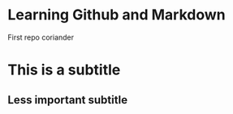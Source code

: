 # Learning Github and Markdown
First repo coriander

# This is a subtitle

## Less important subtitle
